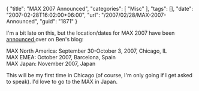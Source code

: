 {
	"title": "MAX 2007 Announced",
	"categories": [
		"Misc"
	],
	"tags": [],
	"date": "2007-02-28T16:02:00+06:00",
	"url": "/2007/02/28/MAX-2007-Announced",
	"guid": "1871"
}

I'm a bit late on this, but the location/dates for MAX 2007 have been <a href="http://forta.com/blog/index.cfm?mode=entry&entry=09E91627-3048-80A9-EFC29EC9DC72FEFB">announced </a> over on Ben's blog:

MAX North America: September 30-October 3, 2007, Chicago, IL<br>
MAX EMEA: October 2007, Barcelona, Spain<br>
MAX Japan: November 2007, Japan<br>

This will be my first time in Chicago (of course, I'm only going if I get asked to speak). I'd love to go to the MAX in Japan.